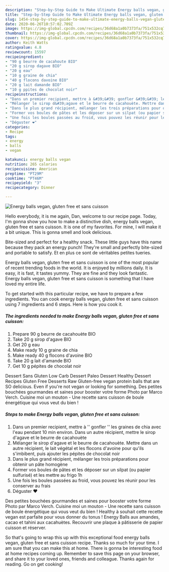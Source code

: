 ```yaml
---
description: "Step-by-Step Guide to Make Ultimate Energy balls vegan, gluten free et sans cuisson"
title: "Step-by-Step Guide to Make Ultimate Energy balls vegan, gluten free et sans cuisson"
slug: 1454-step-by-step-guide-to-make-ultimate-energy-balls-vegan-gluten-free-et-sans-cuisson
date: 2020-06-26T10:57:02.709Z
image: https://img-global.cpcdn.com/recipes/36d68a1a0b7373fa/751x532cq70/energy-balls-vegan-gluten-free-et-sans-cuisson-photo-principale-de-la-recette.jpg
thumbnail: https://img-global.cpcdn.com/recipes/36d68a1a0b7373fa/751x532cq70/energy-balls-vegan-gluten-free-et-sans-cuisson-photo-principale-de-la-recette.jpg
cover: https://img-global.cpcdn.com/recipes/36d68a1a0b7373fa/751x532cq70/energy-balls-vegan-gluten-free-et-sans-cuisson-photo-principale-de-la-recette.jpg
author: Keith Watts
ratingvalue: 4.8
reviewcount: 15597
recipeingredient:
- "90 g beurre de cacahoute BIO"
- "20 g sirop dagave BIO"
- "20 g eau"
- "10 g graine de chia"
- "40 g flocons davoine BIO"
- "20 g lait damande BIO"
- "10 g ppites de chocolat noir"
recipeinstructions:
- "Dans un premier recipient, mettre à &#39;&#39; gonfler &#39;&#39; les graines de chia avec l&#39;eau pendant 10 min environ. Dans un autre récipient, mettre le sirop d&#39;agave et le beurre de cacahouète"
- "Mélanger le sirop d&#39;agave et le beurre de cacahouète. Mettre dans un autre récipient, le lait végétal et les flocons d&#39;avoine pour qu&#39;ils s&#39;imbibent, puis ajouter les pépites de chocolat noir"
- "Dans le plus grand récipient, mélanger les trois préparations pour obtenir un pâte homogène"
- "Former vos boules de pâtes et les déposer sur un silpat (ou papier sulfurisé) et les mettre au frigo 1h"
- "Une fois les boules passées au froid, vous pouvez les réunir pour les conserver au frais"
- "Déguster ❤️"
categories:
- Recipe
tags:
- energy
- balls
- vegan

katakunci: energy balls vegan 
nutrition: 265 calories
recipecuisine: American
preptime: "PT29M"
cooktime: "PT46M"
recipeyield: "3"
recipecategory: Dinner

---
```



![Energy balls vegan, gluten free et sans cuisson](https://img-global.cpcdn.com/recipes/36d68a1a0b7373fa/751x532cq70/energy-balls-vegan-gluten-free-et-sans-cuisson-photo-principale-de-la-recette.jpg)

Hello everybody, it is me again, Dan, welcome to our recipe page. Today, I'm gonna show you how to make a distinctive dish, energy balls vegan, gluten free et sans cuisson. It is one of my favorites. For mine, I will make it a bit unique. This is gonna smell and look delicious.

Bite-sized and perfect for a healthy snack. These little guys have this name because they pack an energy punch! They&#39;re small and perfectly bite-sized and portable to satisfy. Et en plus ce sont de véritables petites tueries.

Energy balls vegan, gluten free et sans cuisson is one of the most popular of recent trending foods in the world. It is enjoyed by millions daily. It is easy, it is fast, it tastes yummy. They are fine and they look fantastic. Energy balls vegan, gluten free et sans cuisson is something that I have loved my entire life.


To get started with this particular recipe, we have to prepare a few ingredients. You can cook energy balls vegan, gluten free et sans cuisson using 7 ingredients and 6 steps. Here is how you cook it.

<!--inarticleads1-->

##### The ingredients needed to make Energy balls vegan, gluten free et sans cuisson:

1. Prepare 90 g beurre de cacahouète BIO
1. Take 20 g sirop d&#39;agave BIO
1. Get 20 g eau
1. Make ready 10 g graine de chia
1. Make ready 40 g flocons d&#39;avoine BIO
1. Take 20 g lait d&#39;amande BIO
1. Get 10 g pépites de chocolat noir


Dessert Sans Gluten Low Carb Dessert Paleo Dessert Healthy Dessert Recipes Gluten Free Desserts Raw Gluten-free vegan protein balls that are SO delicious. Even if you&#39;re not vegan or looking for something. Des petites bouchées gourmandes et saines pour booster votre forme Photo par Marco Verch. Cuisine moi un mouton - Une recette sans cuisson de boule énergétique qui vous veut du bien ! 

<!--inarticleads2-->

##### Steps to make Energy balls vegan, gluten free et sans cuisson:

1. Dans un premier recipient, mettre à &#39;&#39; gonfler &#39;&#39; les graines de chia avec l&#39;eau pendant 10 min environ. Dans un autre récipient, mettre le sirop d&#39;agave et le beurre de cacahouète
1. Mélanger le sirop d&#39;agave et le beurre de cacahouète. Mettre dans un autre récipient, le lait végétal et les flocons d&#39;avoine pour qu&#39;ils s&#39;imbibent, puis ajouter les pépites de chocolat noir
1. Dans le plus grand récipient, mélanger les trois préparations pour obtenir un pâte homogène
1. Former vos boules de pâtes et les déposer sur un silpat (ou papier sulfurisé) et les mettre au frigo 1h
1. Une fois les boules passées au froid, vous pouvez les réunir pour les conserver au frais
1. Déguster ❤️


Des petites bouchées gourmandes et saines pour booster votre forme Photo par Marco Verch. Cuisine moi un mouton - Une recette sans cuisson de boule énergétique qui vous veut du bien ! Healthy à souhait cette recette vegan est parfaite pour vous donner du tonus ! Energy Balls aux amandes, cacao et tahini aux cacahuètes. Recouvrir une plaque à pâtisserie de papier cuisson et réserver. 

So that's going to wrap this up with this exceptional food energy balls vegan, gluten free et sans cuisson recipe. Thanks so much for your time. I am sure that you can make this at home. There is gonna be interesting food at home recipes coming up. Remember to save this page on your browser, and share it to your loved ones, friends and colleague. Thanks again for reading. Go on get cooking!
